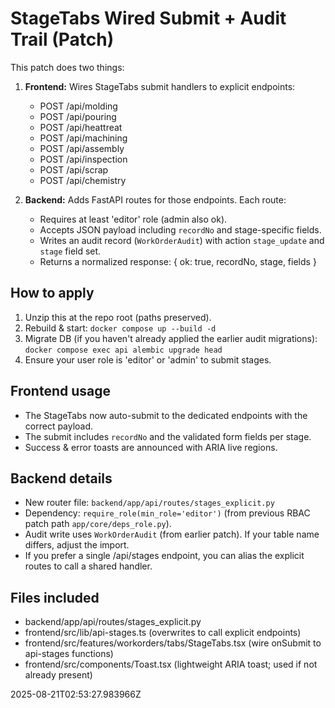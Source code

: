 StageTabs Wired Submit + Audit Trail (Patch)
===========================================
This patch does two things:
1) **Frontend:** Wires StageTabs submit handlers to explicit endpoints:
   - POST /api/molding
   - POST /api/pouring
   - POST /api/heattreat
   - POST /api/machining
   - POST /api/assembly
   - POST /api/inspection
   - POST /api/scrap
   - POST /api/chemistry

2) **Backend:** Adds FastAPI routes for those endpoints. Each route:
   - Requires at least 'editor' role (admin also ok).
   - Accepts JSON payload including `recordNo` and stage-specific fields.
   - Writes an audit record (`WorkOrderAudit`) with action `stage_update` and `stage` field set.
   - Returns a normalized response: { ok: true, recordNo, stage, fields }

How to apply
------------
1) Unzip this at the repo root (paths preserved).
2) Rebuild & start:  `docker compose up --build -d`
3) Migrate DB (if you haven't already applied the earlier audit migrations): `docker compose exec api alembic upgrade head`
4) Ensure your user role is 'editor' or 'admin' to submit stages.

Frontend usage
--------------
- The StageTabs now auto-submit to the dedicated endpoints with the correct payload.
- The submit includes `recordNo` and the validated form fields per stage.
- Success & error toasts are announced with ARIA live regions.

Backend details
---------------
- New router file: `backend/app/api/routes/stages_explicit.py`
- Dependency: `require_role(min_role='editor')` (from previous RBAC patch path `app/core/deps_role.py`).
- Audit write uses `WorkOrderAudit` (from earlier patch). If your table name differs, adjust the import.
- If you prefer a single /api/stages endpoint, you can alias the explicit routes to call a shared handler.

Files included
--------------
- backend/app/api/routes/stages_explicit.py
- frontend/src/lib/api-stages.ts        (overwrites to call explicit endpoints)
- frontend/src/features/workorders/tabs/StageTabs.tsx  (wire onSubmit to api-stages functions)
- frontend/src/components/Toast.tsx     (lightweight ARIA toast; used if not already present)

2025-08-21T02:53:27.983966Z
